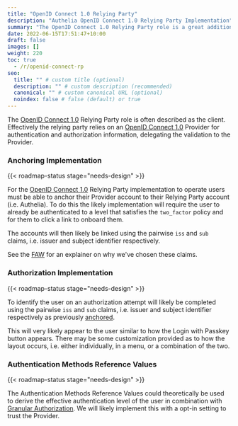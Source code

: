 ```yaml
---
title: "OpenID Connect 1.0 Relying Party"
description: "Authelia OpenID Connect 1.0 Relying Party Implementation"
summary: "The OpenID Connect 1.0 Relying Party role is a great addition to the existing authentication methods Authelia provides."
date: 2022-06-15T17:51:47+10:00
draft: false
images: []
weight: 220
toc: true
  - /r/openid-connect-rp
seo:
  title: "" # custom title (optional)
  description: "" # custom description (recommended)
  canonical: "" # custom canonical URL (optional)
  noindex: false # false (default) or true
---
```


The [OpenID Connect 1.0] Relying Party role is often described as the client. Effectively the relying party relies on an
[OpenID Connect 1.0] Provider for authentication and authorization information, delegating the validation to the
Provider.

### Anchoring Implementation

{{< roadmap-status stage="needs-design" >}}

For the [OpenID Connect 1.0] Relying Party implementation to operate users must be able to anchor their Provider account
to their Relying Party account (i.e. Authelia). To do this the likely implementation will require the user to already be
authenticated to a level that satisfies the `two_factor` policy and for them to click a link to onboard them.

The accounts will then likely be linked using the pairwise `iss` and `sub` claims, i.e. issuer and subject identifier
respectively.

See the
[FAW](../../integration/openid-connect/frequently-asked-questions.md#how-should-i-link-user-accounts-to-authelia-openid-connect-10-responses-in-the-application-im-designing)
for an explainer on why we've chosen these claims.

### Authorization Implementation

{{< roadmap-status stage="needs-design" >}}

To identify the user on an authorization attempt will likely be completed using the pairwise `iss` and `sub` claims,
i.e. issuer and subject identifier respectively as previously [anchored](#anchoring-implementation).

This will very likely appear to the user similar to how the Login with Passkey button appears. There may be some
customization provided as to how the layout occurs, i.e. either individually, in a menu, or a combination of the two.

### Authentication Methods Reference Values

{{< roadmap-status stage="needs-design" >}}

The Authentication Methods Reference Values could theoretically be used to derive the effective authentication level of
the user in combination with [Granular Authorization](../active/granular-authorization.md). We will likely implement
this with a opt-in setting to trust the Provider.

[OpenID Connect 1.0]: https://openid.net/connect/
